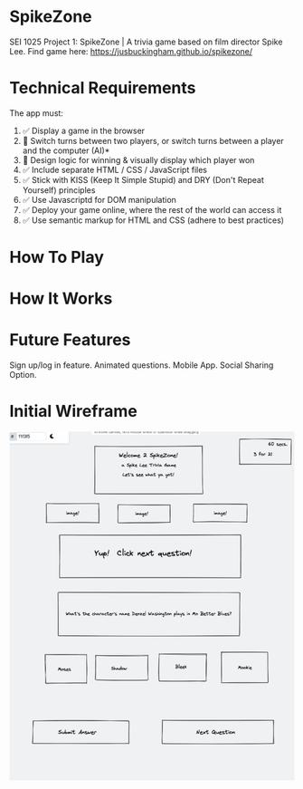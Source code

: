 # SpikeZone
SEI 1025 Project 1: SpikeZone | A trivia game based on film director Spike Lee.
Find game here: https://jusbuckingham.github.io/spikezone/

# Technical Requirements
The app must:

1. ✅  Display a game in the browser
2. 🚧  Switch turns between two players, or switch turns between a player and the computer (AI)*
3. 🚧  Design logic for winning & visually display which player won
4. ✅  Include separate HTML / CSS / JavaScript files 
5. ✅  Stick with KISS (Keep It Simple Stupid) and DRY (Don't Repeat Yourself) principles 
6. ✅  Use Javascriptd for DOM manipulation
7. ✅  Deploy your game online, where the rest of the world can access it
8. ✅  Use semantic markup for HTML and CSS (adhere to best practices) 

# How To Play

# How It Works
   
# Future Features
Sign up/log in feature.
Animated questions.
Mobile App.
Social Sharing Option.

# Initial Wireframe
![Getting Started](./wireframe-spikezone.png)
